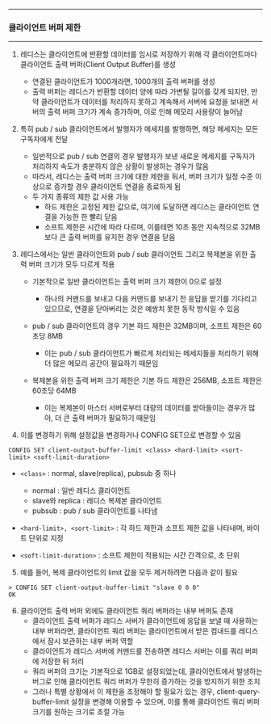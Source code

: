 -----
### 클라이언트 버퍼 제한
-----
1. 레디스는 클라이언트에 반환할 데이터를 임시로 저장하기 위해 각 클라이언트마다 클라이언트 출력 버퍼(Client Output Buffer)를 생성
   - 연결된 클라이언트가 1000개라면, 1000개의 출력 버퍼를 생성
   - 출력 버퍼는 레디스가 반환할 데이터 양에 따라 가변될 길이를 갖게 되지만, 만약 클라이언트가 데이터를 처리하지 못하고 계속해서 서버에 요청을 보내면 서버의 출력 버퍼 크기가 계속 증가하며, 이로 인해 메모리 사용량이 늘어남

2. 특히 pub / sub 클라이언트에서 발행자가 메세지를 발행하면, 해당 메세지는 모든 구독자에게 전달
   - 일반적으로 pub / sub 연결의 경우 발행자가 보낸 새로운 메세지를 구독자가 처리하지 속도가 충분하지 않은 상황이 발생하는 경우가 많음
   - 따라서, 레디스는 출력 버퍼 크기에 대한 제한을 둬서, 버퍼 크기가 일정 수준 이상으로 증가할 경우 클라이언트 연결을 종료하게 됨
   - 두 가지 종류의 제한 값 사용 가능
     + 하드 제한은 고정된 제한 값으로, 여기에 도달하면 레디스는 클라이언트 연결을 가능한 한 빨리 닫음
     + 소프트 제한은 시간에 따라 다르며, 이를테면 10초 동안 지속적으로 32MB보다 큰 출력 버퍼를 유지한 경우 연결을 닫음

3. 레디스에서는 일반 클라이언트와 pub / sub 클라이언트 그리고 복제본을 위한 출력 버퍼 크기가 모두 다르게 적용
   - 기본적으로 일반 클라이언트는 출력 버퍼 크기 제한이 0으로 설정
     + 하나의 커맨드를 보내고 다음 커맨드를 보내기 전 응답을 받기를 기다리고 있으므로, 연결을 닫아버리는 것은 예쌍치 못한 동작 방식일 수 있음

   - pub / sub 클라이언트의 경우 기본 하드 제한은 32MB이며, 소프트 제한은 60초당 8MB
     + 이는 pub / sub 클라이언트가 빠르게 처리되는 메세지들을 처리하기 위해 더 많은 메모리 공간이 필요하기 때문임

   - 복제본을 위한 출력 버퍼 크기 제한은 기본 하드 제한은 256MB, 소프트 제한은 60초당 64MB
     + 이는 복제본이 마스터 서버로부터 대량의 데이터를 받아들이는 경우가 많아, 더 큰 출력 버퍼가 필요하기 때문임
    
4. 이를 변경하기 위해 설정값을 변경하거나 CONFIG SET으로 변경할 수 있음
```redis
CONFIG SET client-output-buffer-limit <class> <hard-limit> <sort-limit> <soft-limit-duration>
```
   - ```<class>``` : normal, slave(replica), pubsub 중 하나
     + normal : 일반 레디스 클라이언트
     + slave와 replica : 레디스 복제본 클라이언트
     + pubsub : pub / sub 클라이언트를 나타냄

   - ```<hard-limit>, <sort-limit>``` : 각 하드 제한과 소프트 제한 값을 나타내며, 바이트 단위로 지정
   - ```<soft-limit-duration>``` : 소프트 제한이 적용되는 시간 간격으로, 초 단위

5. 예를 들어, 복제 클라이언트의 limit 값을 모두 제거하려면 다음과 같이 필요
```redis
> CONFIG SET client-output-buffer-limit "slave 0 0 0"
OK
```

6. 클라이언트 출력 버퍼 외에도 클라이언트 쿼리 버퍼라는 내부 버퍼도 존재
   - 클라이언트 출력 버퍼가 레디스 서버가 클라이언트에 응답을 보낼 때 사용하는 내부 버퍼라면, 클라이언트 쿼리 버퍼는 클라이언트에서 받은 컴내드를 레디스에서 잠시 보관하는 내부 버퍼 역할
   - 클라이언트가 레디스 서버에 커맨드를 전송하면 레디스 서버는 이를 쿼리 버퍼에 저장한 뒤 처리
   - 쿼리 버퍼의 크기는 기본적으로 1GB로 설정되었는데, 클라이언트에서 발생하는 버그로 인해 클라이언트 쿼리 버퍼가 무한히 증가하는 것을 방지하기 위한 조치
   - 그러나 특별 상황에서 이 제한을 조정해야 할 필요가 있는 경우, client-query-buffer-limit 설정을 변경해 이용할 수 있으며, 이를 통해 클라이언트 쿼리 버퍼 크기를 원하는 크기로 조절 가능
